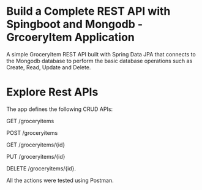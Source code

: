 # Build a Complete REST API with Spingboot and Mongodb - GrcoeryItem Application

A simple GroceryItem REST API built with Spring Data JPA that connects to the Mongodb database to perform the basic database operations such as Create, Read, Update and Delete.

# Explore Rest APIs
The app defines the following CRUD APIs:

GET /groceryitems

POST /groceryitems

GET /groceryitems/{id}

PUT /groceryitems/{id}

DELETE /groceryitems/{id}.

All the actions were tested using Postman.
